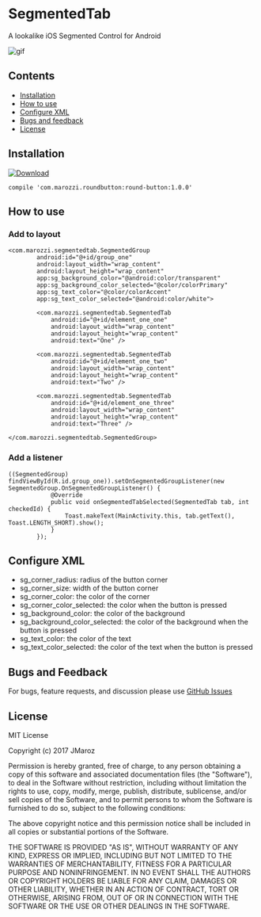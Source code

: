 # SegmentedTab

A lookalike iOS Segmented Control for Android

![gif](https://user-images.githubusercontent.com/24824422/31620963-df7385fc-b298-11e7-8c8d-f15754cb96b5.gif)

## Contents

- [Installation](#installation)
- [How to use](#how-to-use)
- [Configure XML](#configure-xml)
- [Bugs and feedback](#bugs-and-feedback)
- [License](#license)

## Installation

[ ![Download](https://api.bintray.com/packages/maro/maven/SegmentedTab/images/download.svg) ](https://bintray.com/maro/maven/SegmentedTab/_latestVersion)

    compile 'com.marozzi.roundbutton:round-button:1.0.0'

## How to use

### Add to layout

    <com.marozzi.segmentedtab.SegmentedGroup
            android:id="@+id/group_one"
            android:layout_width="wrap_content"
            android:layout_height="wrap_content"
            app:sg_background_color="@android:color/transparent"
            app:sg_background_color_selected="@color/colorPrimary"
            app:sg_text_color="@color/colorAccent"
            app:sg_text_color_selected="@android:color/white">

            <com.marozzi.segmentedtab.SegmentedTab
                android:id="@+id/element_one_one"
                android:layout_width="wrap_content"
                android:layout_height="wrap_content"
                android:text="One" />

            <com.marozzi.segmentedtab.SegmentedTab
                android:id="@+id/element_one_two"
                android:layout_width="wrap_content"
                android:layout_height="wrap_content"
                android:text="Two" />

            <com.marozzi.segmentedtab.SegmentedTab
                android:id="@+id/element_one_three"
                android:layout_width="wrap_content"
                android:layout_height="wrap_content"
                android:text="Three" />

    </com.marozzi.segmentedtab.SegmentedGroup>

### Add a listener

    ((SegmentedGroup) findViewById(R.id.group_one)).setOnSegmentedGroupListener(new SegmentedGroup.OnSegmentedGroupListener() {
                @Override
                public void onSegmentedTabSelected(SegmentedTab tab, int checkedId) {
                    Toast.makeText(MainActivity.this, tab.getText(), Toast.LENGTH_SHORT).show();
                }
            });

## Configure XML

- sg_corner_radius: radius of the button corner
- sg_corner_size: width of the button corner
- sg_corner_color: the color of the corner
- sg_corner_color_selected: the color when the button is pressed
- sg_background_color: the color of the background
- sg_background_color_selected: the color of the background when the button is pressed
- sg_text_color: the color of the text
- sg_text_color_selected: the color of the text when the button is pressed

## Bugs and Feedback

For bugs, feature requests, and discussion please use [GitHub Issues](https://github.com/JMaroz/SegmentedTab/issues)

## License

MIT License

Copyright (c) 2017 JMaroz

Permission is hereby granted, free of charge, to any person obtaining a copy
of this software and associated documentation files (the "Software"), to deal
in the Software without restriction, including without limitation the rights
to use, copy, modify, merge, publish, distribute, sublicense, and/or sell
copies of the Software, and to permit persons to whom the Software is
furnished to do so, subject to the following conditions:

The above copyright notice and this permission notice shall be included in all
copies or substantial portions of the Software.

THE SOFTWARE IS PROVIDED "AS IS", WITHOUT WARRANTY OF ANY KIND, EXPRESS OR
IMPLIED, INCLUDING BUT NOT LIMITED TO THE WARRANTIES OF MERCHANTABILITY,
FITNESS FOR A PARTICULAR PURPOSE AND NONINFRINGEMENT. IN NO EVENT SHALL THE
AUTHORS OR COPYRIGHT HOLDERS BE LIABLE FOR ANY CLAIM, DAMAGES OR OTHER
LIABILITY, WHETHER IN AN ACTION OF CONTRACT, TORT OR OTHERWISE, ARISING FROM,
OUT OF OR IN CONNECTION WITH THE SOFTWARE OR THE USE OR OTHER DEALINGS IN THE
SOFTWARE.